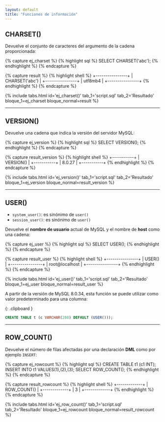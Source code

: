 ```yaml
---
layout: default
title: "Funciones de información"
---
```


## CHARSET()

Devuelve el conjunto de caracteres del argumento de la cadena proporcionada:


{% capture ej_charset %}
{% highlight sql %}
SELECT CHARSET('abc');
{% endhighlight %}
<enidev-button 
	data-btn='compiler' 
	data-lang='mysql' 
	data-ext='sql'>
</enidev-button>
{% endcapture %}

{% capture result %}
{% highlight shell %}
+----------------+
| CHARSET('abc') |
+----------------+
| utf8mb4        |
+----------------+
{% endhighlight %}
{% endcapture %}

{% include tabs.html
	id='ej_charset()'
	tab_1='script.sql'
	tab_2='Resultado'
	bloque_1=ej_charset
	bloque_normal=result
%}



---

<!-- ## CURRENT_ROLE()

Devuelve una cadena que contiene los **roles activos** para la sesión actual, separados por comas, o **NONE** si no hay ninguno. El valor refleja la configuración de la variable del sistema `sql_quote_show_create`.

```sql

``` -->

## VERSION()

Devuelve una cadena que indica la versión del servidor MySQL:

{% capture ej_version %}
{% highlight sql %}
SELECT VERSION();
{% endhighlight %}
<enidev-button 
	data-btn='compiler' 
	data-lang='mysql' 
	data-ext='sql'>
</enidev-button>
{% endcapture %}

{% capture result_version %}
{% highlight shell %}
+-----------+
| VERSION() |
+-----------+
| 8.0.27    |
+-----------+
{% endhighlight %}
{% endcapture %}

{% include tabs.html
	id='ej_version()'
	tab_1='script.sql'
	tab_2='Resultado'
	bloque_1=ej_version
	bloque_normal=result_version
%}

---

## USER()

- `system_user()`: es sinónimo de `user()`
- `session_user()`: es sinónimo de `user()`

Devuelve el **nombre de usuario** actual de MySQL y el nombre de **host** como una cadena:

{% capture ej_user %}
{% highlight sql %}
SELECT USER();
{% endhighlight %}
<enidev-button 
	data-btn='compiler' 
	data-lang='mysql' 
	data-ext='sql'>
</enidev-button>
{% endcapture %}

{% capture result_user %}
{% highlight shell %}
+----------------+
| USER()         |
+----------------+
| root@localhost |
+----------------+
{% endhighlight %}
{% endcapture %}

{% include tabs.html
	id='ej_user()'
	tab_1='script.sql'
	tab_2='Resultado'
	bloque_1=ej_user
	bloque_normal=result_user
%}

A partir de la versión de MySQL 8.0.34, esta función se puede utilizar como valor predeterminado para una columna:

{: .clipboard }
```sql
CREATE TABLE t (c VARCHAR(288) DEFAULT (USER()));
```

---

## ROW_COUNT()

Devuelve el número de filas afectadas por una declaración **DML** como por ejemplo `INSERT`:

{% capture ej_rowcount %}
{% highlight sql %}
CREATE TABLE t1 (c1 INT);
INSERT INTO t1 VALUES(1),(2),(3);
SELECT ROW_COUNT();
{% endhighlight %}
<enidev-button 
	data-btn='compiler' 
	data-lang='mysql' 
	data-ext='sql'>
</enidev-button>
{% endcapture %}

{% capture result_rowcount %}
{% highlight shell %}
+-------------+
| ROW_COUNT() |
+-------------+
|           3 |
+-------------+
{% endhighlight %}
{% endcapture %}

{% include tabs.html
	id='ej_row_count()'
	tab_1='script.sql'
	tab_2='Resultado'
	bloque_1=ej_rowcount
	bloque_normal=result_rowcount
%}
